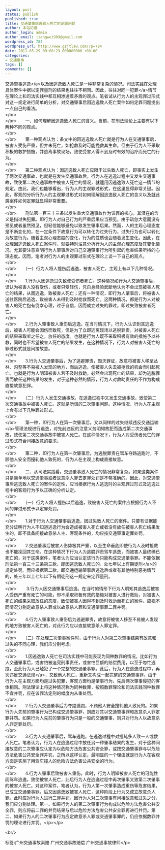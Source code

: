 ```yaml
---
layout: post
status: publish
published: true
title: 交通肇事逃逸致人死亡的定罪问题
author: 本站记者
author_login: admin
author_email: jiangwei909@gmail.com
wordpress_id: 784
wordpress_url: http://www.gzjtlaw.com/?p=784
date: 2011-05-29 09:08:29.000000000 +08:00
categories:
- 交通肇事
tags: []
comments: []
---
```

<p><p> 交通<a>肇事逃逸<&#47;a>以及因逃逸致人死亡是一种非常复杂的情况。司法实践在处理具体案件中据以定罪量刑的结果也往往不相同。因此，往往对同一<a>犯罪<&#47;a>情节在理论上和司法实践中都互相渗透着矛盾的观点。笔者试从行为人的主观罪过形式对这一规定进行简单的分析，对交通肇事后因逃逸致人死亡案件如何定罪问题提出一点自己的看法。<br><&#47;br>　　<br><&#47;br>　　一、如何理解因逃逸致人死亡的含义。当前，在刑法理论上主要有以下两种不同的观点。<br><&#47;br>　　<br><&#47;br>　　第一种观点认为：条文中的因逃逸致人死亡就是行为人在交通肇事后，被害人受伤严重，但并未死亡，如抢救及时可能挽救其生命，但由于行为人不采取积极的救护措施，并逃离事故现场，致使受害人得不到及时有效的治疗而死亡的行为。<br><&#47;br>　　<br><&#47;br>　　第二种观点认为：因逃逸致人死亡应限于过失致人死亡，即事实上发生了两次交通事故，也就是在发生交通事故后，行为人在逃逸过程中又发生交通事故，致使第二次交通事故中被害人死亡的情况，就适用因逃逸致人死亡这一情节的规定。由此，我们也能够看出，行为人的主观罪过形式，在这里显得非常关键。因此，客观的分析行为人的主观罪过形式对如何理解因逃逸致人死亡的含义以及就此类案件如何定罪就显得非常重要。<br><&#47;br>　　<br><&#47;br>　　刑法第一百三十三条以发生重大交通事故作为该罪的核心。其潜在的含义是指过失犯罪。即行为人对自己行为的严重后果应当预见，由于疏忽大意而没有预见或者虽然预见，但轻信能够避免以致发生肇事后果。然而，人的主观心理态度是不断变化的，在一定条件下故意行为可以转化为过失行为，过失行为也可以转化为故意行为。随着主观心理态度的变化，行为的性质也会随着发生变化。因此，在处理因逃逸致人死亡案件时，就要特别注意分析行为人的主观心理态度及其变化情况。尤其要注意查明行为人肇事后对自己交通肇事行为所引起的危害结果所持的心理态度。因而，笔者对行为人的主观罪过形式在理论上谈一下自己的观点。<br><&#47;br>　　<br><&#47;br>　　（一）行为人将人撞伤后逃逸，被害人死亡，主观上有以下几种情况。<br><&#47;br>　　<br><&#47;br>　　1.行为人因逃逸过失致使受伤者死亡。这种情况如行为人交通肇事后，误认为被害人没有受伤，或者只受轻伤，凭自身经验武断地认为不会出现被害人死亡的结果，从而逃逸，致被害人死亡；还有一种情况，即行为人肇事后，将被害人送往医院后逃逸，致被害人未得到及时抢救而死亡。这两种情况，都是行为人对被害人的死亡抱有侥幸心理，过于自信，因而成立过失的罪过，即过失致被害者死亡。<br><&#47;br>　　<br><&#47;br>　　2.行为人肇事致人重伤后逃逸。在当时情况下，行为人认识到其逃逸后，被害人可能会因伤而致死，但是为了立即逃离现场以逃脱罪责，对被害人死亡的结果采取听之任之，放任的态度。也就是行为人既不采取积极有效的措施予以补救，同时也不希望被害人死亡的结果发生，在这种情况下，行为人对被害人死亡的罪过形式就是间接故意。<br><&#47;br>　　<br><&#47;br>　　3.行为人交通肇事后，为了逃避罪责，毁灭罪证，故意将被害人移至丛林、沟壑等不易被人发现的地方，而后逃逸，使被害人失去被抢救的机会而引起死亡。也就是行为人明知被害人若不及时救助，必然会出现死亡的结果，却为逃脱罪责而放任这种结果的发生，对于这种必然的情形，行为人对救助责任的不作为构成直接故意犯罪。<br><&#47;br>　　<br><&#47;br>　　（二）行为人发生交通事故，在逃逸过程中又发生交通事故，致使第二次交通事故中被害人死亡。这就是所谓的二次肇事问题。这种情况，行为人在主观上会有以下几种罪过形式。<br><&#47;br>　　<br><&#47;br>　　第一种，即行为人在第一次肇事后，又以同样的过失继续违反<a>交通运输<&#47;a>管理法规进行逃逸，对先前违反的注意义务明知故犯而造成第二次交通事故，致使第二次交通事故中被害人死亡。在这种情况下，行为人对受伤者死亡的罪过形式符合间接故意的要求。<br><&#47;br>　　<br><&#47;br>　　第二种，即行为人在第一次肇事后，为逃脱罪责在驾车夺路逃跑时，不顾他人安全而撞轧他人致死的，行为人在主观上构成直接故意。<br><&#47;br>　　<br><&#47;br>　　二、从司法实践看，交通肇事致人死亡的情况非常复杂。如果这类案件只是简单地以交通肇事或者故意杀人罪去定罪处罚是不够准确的。因此，对交通肇事后逃逸致人死亡的案件的定性，应当根据行为人逃逸时的主观罪过形式及逃逸过程中的客观行为予以正确的分析认定。<br><&#47;br>　　<br><&#47;br>　　（一）行为人将人撞伤以后逃逸，致被害人死亡的案件应根据行为人不同的罪过形式予以定罪处罚。<br><&#47;br>　　<br><&#47;br>　　1.对于行为人交通肇事后逃逸，因过失致人死亡的案件。只要有证据能充分证明行为人不知道逃逸行为会造成被害人死亡或者没有放任被害人死亡结果发生的，即不具备间接故意杀人主、客观条件的，均应按交通肇事定罪处罚。<br><&#47;br>　　<br><&#47;br>　　2.交通肇事后被害人伤势极其严重，以至生命垂危即使行为人及时抢救也不能挽回其生命。在这种情况下行为人为逃脱罪责驾车逃逸，而被害人最终确已死亡的，对于这类案件，笔者认为应当认定该行为只能构成交通肇事罪。不能依据刑法第一百三十三条第三款，即因逃逸致人死亡的，处七年以上<a>有期徒刑<&#47;a>的规定处罚。而应根据第二款，即交通运输肇事后逃逸后或者有其他特别恶劣情节的，处三年以上七年以下有期徒刑这一规定来定罪量刑。<br><&#47;br>　　<br><&#47;br>　　 3.行为人因交通肇事后逃逸。在当时的情形下行为人明知其逃逸后被害人受伤严重有死亡的可能，却不采取积极有效的措施对被害人进行救助，对被害人死亡的结果采取放任的态度，致使被害人因得不到及时救助而死亡的案件，应视不同情况分别定故意杀人罪或以故意杀人罪和交通肇事罪二罪并罚。<br><&#47;br>　　<br><&#47;br>　　4.行为人肇事致人重伤后为逃避罪责，故意将被害人移至不易被人发现的地方致被害人死亡的，对此行为应以直接故意杀人罪定罪。<br><&#47;br>　　<br><&#47;br>　　（二）在处理二次肇事案件时，由于行为人对第二次肇事结果有故意和过失的不同心理，我们应分别考虑。<br><&#47;br>　　<br><&#47;br>　　1.因逃逸致人死亡在司法实践中可能表现为同种数罪的情况。比如行为人交通肇事后，或害怕被追究刑事责任，或害怕巨额的赔偿费用，以至于匆忙逃跑，至此行为人已触犯了一个完整的交通肇事罪。此后，行为人在逃逸过程中，再次违反<a>交通法规<&#47;a>，又致他人死亡，重新又构成一起完整的交通肇事罪。由于行为人在主观方面均是过失犯罪，客观方面均是肇事行为，先后两次肇事侵犯的客体相同。刑法理论上将这种情况称为同种数罪，按照数罪理论和司法实践同种数罪不宜并罚，应在该罪法定刑的幅度内从重处罚。<br><&#47;br>　　<br><&#47;br>　　2.行为人交通肇事后为夺路逃跑，不顾他人安全撞轧他人致死的。如果行为人先前的肇事行为已构成交通肇事罪，则应对其以交通肇事罪和故意杀人罪定罪并罚。如果行为人先前的肇事行为只是一般的交通肇事，则只对行为人以故意杀人罪定罪处罚。<br><&#47;br>　　<br><&#47;br>　　3.行为人交通肇事后，驾车逃跑，在逃逸过程中对撞轧多人致一人或数人死亡。笔者认为，行为人在逃逸过程中放任另一种肇事结果的发生，对于这种间接故意的二次肇事应认定为以危险方法危害公共安全罪，或按交通肇事罪与以危险方法危害公共安全罪并罚。之所以这样认定，最明显的一个理由就是行为人在客观方面是实施了用驾车撞人的危险方法危害公共安全的行为。<br><&#47;br>　　<br><&#47;br>　　4.行为人肇事后致被害人重伤。此时，行为人明知被害人死亡的可能性而驾车逃逸，致使被害人死亡，此后行为人在逃逸过程中再次肇事又致第二次肇事的被害人死亡。对这种案件，笔者认为，行为人第一次肇事造成重伤等危害结果，已成立交通肇事罪。后又因逃逸致被害人死亡，这种阶段上行为又成立故意杀人罪。此时应对行为人进行二罪并罚。因行为人对二次肇事有间接故意和过失之分，我们应分别处理。第一、如果行为人的第二次肇事行为构成以危险方法危害公共安全罪，则应将前二罪的并罚结果与后以危险方法危害公共安全罪再进行并罚。第二、如果行为人的二次肇事行为应定故意杀人罪或交通肇事罪的，仍应依据数罪并罚的理论进行并罚。<&#47;p><&#47;p><br&#47;><p>标签:广州交通事故索赔 广州交通事故赔偿 广州交通事故律师<&#47;p>
